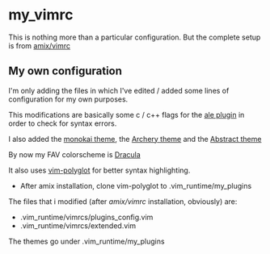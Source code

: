 # my_vimrc

This is nothing more than a particular configuration.
But the complete setup is from [amix/vimrc](https://github.com/amix/vimrc)

## My own configuration
I'm only adding the files in which I've edited / added some lines of configuration for my own purposes.

This modifications are basically some c / c++ flags for the [ale plugin](https://github.com/w0rp/ale) in order to check for syntax errors.

I also added the [monokai theme](https://github.com/sickill/vim-monokai), the [Archery theme](https://github.com/Badacadabra/vim-archery) and the [Abstract theme](https://github.com/jdsimcoe/abstract.vim)

By now my FAV colorscheme is [Dracula](https://draculatheme.com/vim/)

It also uses [vim-polyglot](https://github.com/sheerun/vim-polyglot) for better syntax highlighting.
- After amix installation, clone vim-polyglot to .vim_runtime/my_plugins

The files that i modified (after _amix/vimrc_ installation, obviously) are:
- .vim_runtime/vimrcs/plugins_config.vim
- .vim_runtime/vimrcs/extended.vim

The themes go under .vim_runtime/my_plugins
